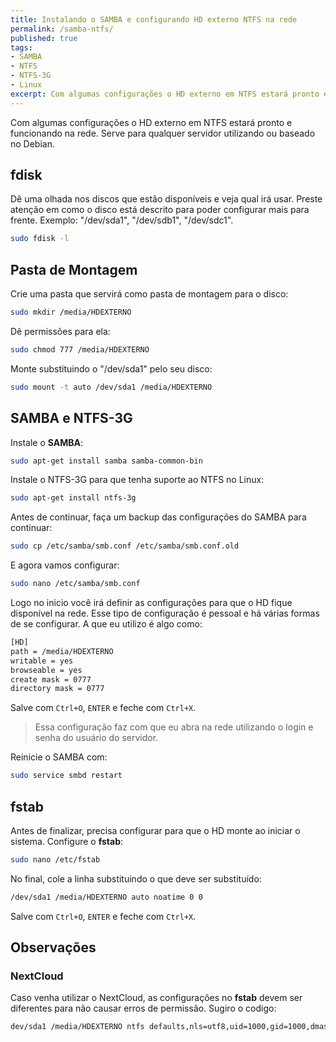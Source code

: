 ```yaml
---
title: Instalando o SAMBA e configurando HD externo NTFS na rede
permalink: /samba-ntfs/
published: true
tags:
- SAMBA
- NTFS
- NTFS-3G
- Linux
excerpt: Com algumas configurações o HD externo em NTFS estará pronto e funcionando na rede. Serve para qualquer servidor utilizando ou baseado no Debian.
---
```

Com algumas configurações o HD externo em NTFS estará pronto e funcionando na rede. Serve para qualquer servidor utilizando ou baseado no Debian.<!--more--> 

## fdisk

Dê uma olhada nos discos que estão disponíveis e veja qual irá usar. Preste atenção em como o disco está descrito para poder configurar mais para frente. Exemplo: "/dev/sda1", "/dev/sdb1", "/dev/sdc1".
```sh
sudo fdisk -l
```
## Pasta de Montagem

Crie uma pasta que servirá como pasta de montagem para o disco:
```sh
sudo mkdir /media/HDEXTERNO
```
Dê permissões para ela:
```sh
sudo chmod 777 /media/HDEXTERNO
```
Monte substituindo o "/dev/sda1" pelo seu disco:
```sh
sudo mount -t auto /dev/sda1 /media/HDEXTERNO
```
## SAMBA e NTFS-3G

Instale o **SAMBA**:
```sh
sudo apt-get install samba samba-common-bin
```
Instale o NTFS-3G para que tenha suporte ao NTFS no Linux:
```sh
sudo apt-get install ntfs-3g
```
Antes de continuar, faça um backup das configurações do SAMBA para continuar:
```sh
sudo cp /etc/samba/smb.conf /etc/samba/smb.conf.old
```
E agora vamos configurar:
```sh
sudo nano /etc/samba/smb.conf
```
Logo no inicio você irá definir as configurações para que o HD fique disponível na rede. Esse tipo de configuração é pessoal e há várias formas de se configurar. A que eu utilizo é algo como:
```sh
[HD]
path = /media/HDEXTERNO
writable = yes
browseable = yes
create mask = 0777
directory mask = 0777
```
Salve com ```Ctrl+O```, ```ENTER``` e feche com ```Ctrl+X```.

<blockquote class="tr_bq">
Essa configuração faz com que eu abra na rede utilizando o login e senha do usuário do servidor.
</blockquote>

Reinicie o SAMBA com:
```sh
sudo service smbd restart
```
## fstab

Antes de finalizar, precisa configurar para que o HD monte ao iniciar o sistema.
Configure o **fstab**:
```sh
sudo nano /etc/fstab
```
No final, cole a linha substituindo o que deve ser substituído:
```sh
/dev/sda1 /media/HDEXTERNO auto noatime 0 0
```
Salve com ```Ctrl+O```, ```ENTER``` e feche com ```Ctrl+X```.

## Observações
### NextCloud
Caso venha utilizar o NextCloud, as configurações no **fstab** devem ser diferentes para não causar erros de permissão.
Sugiro o codigo:
```sh
dev/sda1 /media/HDEXTERNO ntfs defaults,nls=utf8,uid=1000,gid=1000,dmask=007 0 0
```